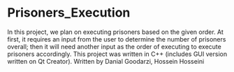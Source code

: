 # Prisoners_Execution
In this project, we plan on executing prisoners based on the given order. 
At first, it requires an input from the user to determine the number of prisoners overall; then it will need another input as the order of executing to execute prisoners accordingly. 
This project was written in C++ (includes GUI version written on Qt Creator).
Written by Danial Goodarzi, Hossein Hosseini
